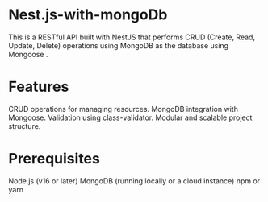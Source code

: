 # Nest.js-with-mongoDb
This is a RESTful API built with NestJS that performs CRUD (Create, Read, Update, Delete) operations using MongoDB as the database using Mongoose .

# Features
CRUD operations for managing resources.
MongoDB integration with Mongoose.
Validation using class-validator.
Modular and scalable project structure.

# Prerequisites
Node.js (v16 or later)
MongoDB (running locally or a cloud instance)
npm or yarn
